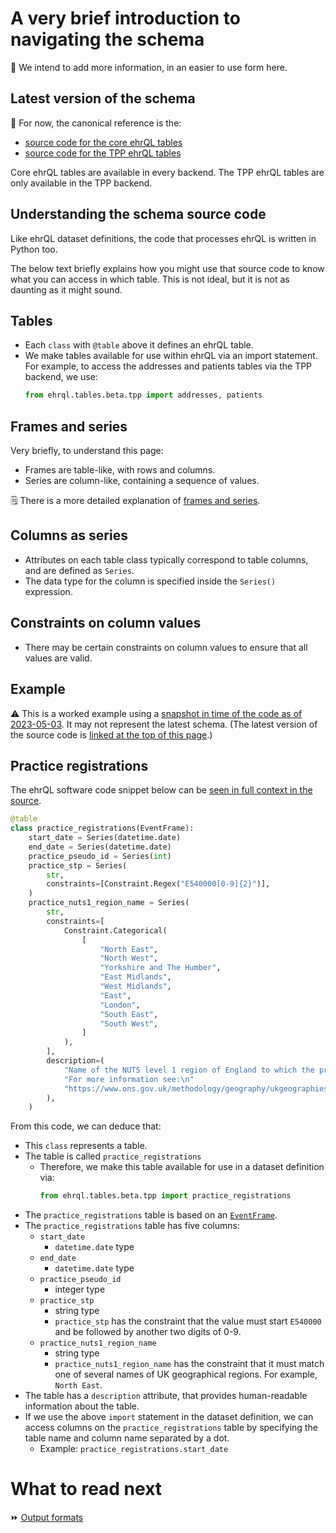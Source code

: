 # A very brief introduction to navigating the schema

:construction: We intend to add more information,
in an easier to use form here.

## Latest version of the schema

:construction: For now, the canonical reference is the:

* [source code for the core ehrQL tables](https://github.com/opensafely-core/ehrql/blob/main/ehrql/tables/beta/core.py)
* [source code for the TPP ehrQL tables](https://github.com/opensafely-core/ehrql/blob/main/ehrql/tables/beta/tpp.py)

Core ehrQL tables are available in every backend.
The TPP ehrQL tables are only available in the TPP backend.

## Understanding the schema source code

Like ehrQL dataset definitions,
the code that processes ehrQL is written in Python too.

The below text briefly explains how you might use that source code
to know what you can access in which table.
This is not ideal,
but it is not as daunting as it might sound.

## Tables

* Each `class` with `@table` above it defines an ehrQL table.
* We make tables available for use within ehrQL via an import statement.
  For example, to access the addresses and patients tables via the TPP backend, we use:
  ```python
  from ehrql.tables.beta.tpp import addresses, patients
  ```

## Frames and series

Very briefly, to understand this page:

* Frames are table-like, with rows and columns.
* Series are column-like, containing a sequence of values.

:spiral_notepad: There is a more detailed explanation of [frames and series](ehrql-concepts-in-depth.md#core-types-of-object).

## Columns as series

* Attributes on each table class typically correspond to table columns,
  and are defined as `Series`.
* The data type for the column is specified inside the `Series()` expression.

## Constraints on column values

* There may be certain constraints on column values to ensure that all values are valid.

## Example

:warning: This is a worked example using a [snapshot in time of the code as of 2023-05-03](https://github.com/opensafely-core/ehrql/blob/1fb4ab97912bf1f4fe7c95cf710bb40ded8966c9/ehrql/tables/beta/tpp.py).
It may not represent the latest schema. (The latest version of the source code is [linked at the top of this page](the-ehrql-data-schema.md#latest-version-of-the-tpp-schema).)

## Practice registrations

The ehrQL software code snippet below can be [seen in full context in the source](https://github.com/opensafely-core/ehrql/blob/1fb4ab97912bf1f4fe7c95cf710bb40ded8966c9/ehrql/tables/beta/tpp.py#L35-L66).

```python
@table
class practice_registrations(EventFrame):
    start_date = Series(datetime.date)
    end_date = Series(datetime.date)
    practice_pseudo_id = Series(int)
    practice_stp = Series(
        str,
        constraints=[Constraint.Regex("E540000[0-9]{2}")],
    )
    practice_nuts1_region_name = Series(
        str,
        constraints=[
            Constraint.Categorical(
                [
                    "North East",
                    "North West",
                    "Yorkshire and The Humber",
                    "East Midlands",
                    "West Midlands",
                    "East",
                    "London",
                    "South East",
                    "South West",
                ]
            ),
        ],
        description=(
            "Name of the NUTS level 1 region of England to which the practice belongs.\n"
            "For more information see:\n"
            "https://www.ons.gov.uk/methodology/geography/ukgeographies/eurostat"
        ),
    )
```

From this code, we can deduce that:

* This `class` represents a table.
* The table is called `practice_registrations`
  * Therefore, we make this table available for use in a dataset definition via:
    ```python
    from ehrql.tables.beta.tpp import practice_registrations
    ```
* The `practice_registrations` table is based on an [`EventFrame`](ehrql-concepts-in-depth.md#event-frames).
* The `practice_registrations` table has five columns:
  * `start_date`
    * `datetime.date` type
  * `end_date`
    * `datetime.date` type
  * `practice_pseudo_id`
    * integer type
  * `practice_stp`
    * string type
    * `practice_stp` has the constraint that the value must start `E540000`
      and be followed by another two digits of 0-9.
  * `practice_nuts1_region_name`
    * string type
    * `practice_nuts1_region_name` has the constraint that it must match one of several names of UK geographical regions.
      For example, `North East`.
* The table has a `description` attribute,
  that provides human-readable information about the table.
* If we use the above `import` statement in the dataset definition,
  we can access columns on the `practice_registrations` table
  by specifying the table name and column name separated by a dot.
  * Example: `practice_registrations.start_date`

# What to read next

:fast_forward: [Output formats](ehrql-output-formats.md)
